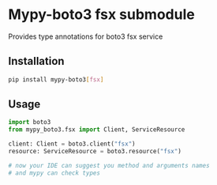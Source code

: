 # Mypy-boto3 fsx submodule

Provides type annotations for boto3 fsx service

## Installation

```bash
pip install mypy-boto3[fsx]
```

## Usage

```python
import boto3
from mypy_boto3.fsx import Client, ServiceResource

client: Client = boto3.client("fsx")
resource: ServiceResource = boto3.resource("fsx")

# now your IDE can suggest you method and arguments names
# and mypy can check types
```

